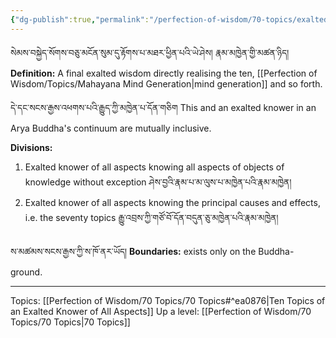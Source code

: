 ```yaml
---
{"dg-publish":true,"permalink":"/perfection-of-wisdom/70-topics/exalted-knower-of-all-aspects/"}
---
```


སེམས་བསྐྱེད་སོགས་བཅུ་མངོན་སུམ་དུ་རྟོགས་པ་མཐར་ཕྱིན་པའི་ཡེ་ཤེས། རྣམ་མཁྱེན་གྱི་མཚན་ཉིད། 
**Definition:** A final exalted wisdom directly realising the ten, [[Perfection of Wisdom/Topics/Mahayana Mind Generation\|mind generation]] and so forth.

དེ་དང་སངས་རྒྱས་འཕགས་པའི་རྒྱུད་ཀྱི་མཁྱེན་པ་དོན་གཅིག
This and an exalted knower in an Arya Buddha's continuum are mutually inclusive.

**Divisions:**
1. Exalted knower of all aspects knowing all aspects of objects of knowledge without exception
   ཤེས་བྱའི་རྣམ་པ་མ་ལུས་པ་མཁྱེན་པའི་རྣམ་མཁྱེན།
2. Exalted knower of all aspects knowing the principal causes and effects, i.e. the seventy topics
   རྒྱུ་འབྲས་ཀྱི་གཙོ་བོ་དོན་བདུན་ཅུ་མཁྱེན་པའི་རྣམ་མཁྱེན།

ས་མཚམས་སངས་རྒྱས་ཀྱི་ས་ཁོ་ནར་ཡོད།
**Boundaries:** exists only on the Buddha-ground.

---
Topics: [[Perfection of Wisdom/70 Topics/70 Topics#^ea0876\|Ten Topics of an Exalted Knower of All Aspects]]
Up a level: [[Perfection of Wisdom/70 Topics/70 Topics\|70 Topics]]